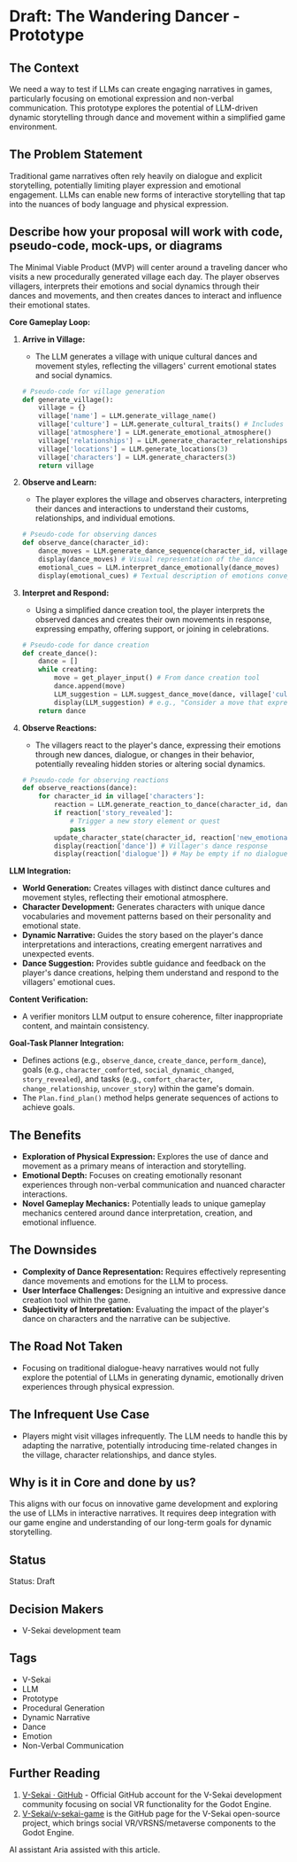 # Draft: The Wandering Dancer - Prototype

## The Context

We need a way to test if LLMs can create engaging narratives in games, particularly focusing on emotional expression and non-verbal communication. This prototype explores the potential of LLM-driven dynamic storytelling through dance and movement within a simplified game environment.

## The Problem Statement

Traditional game narratives often rely heavily on dialogue and explicit storytelling, potentially limiting player expression and emotional engagement. LLMs can enable new forms of interactive storytelling that tap into the nuances of body language and physical expression.

## Describe how your proposal will work with code, pseudo-code, mock-ups, or diagrams

The Minimal Viable Product (MVP) will center around a traveling dancer who visits a new procedurally generated village each day. The player observes villagers, interprets their emotions and social dynamics through their dances and movements, and then creates dances to interact and influence their emotional states.

**Core Gameplay Loop:**

1. **Arrive in Village:**

   - The LLM generates a village with unique cultural dances and movement styles, reflecting the villagers' current emotional states and social dynamics.

   ```python
   # Pseudo-code for village generation
   def generate_village():
       village = {}
       village['name'] = LLM.generate_village_name()
       village['culture'] = LLM.generate_cultural_traits() # Includes dance styles
       village['atmosphere'] = LLM.generate_emotional_atmosphere()
       village['relationships'] = LLM.generate_character_relationships() # Social dynamics
       village['locations'] = LLM.generate_locations(3)
       village['characters'] = LLM.generate_characters(3)
       return village
   ```

2. **Observe and Learn:**

   - The player explores the village and observes characters, interpreting their dances and interactions to understand their customs, relationships, and individual emotions.

   ```python
   # Pseudo-code for observing dances
   def observe_dance(character_id):
       dance_moves = LLM.generate_dance_sequence(character_id, village['culture'])
       display(dance_moves) # Visual representation of the dance
       emotional_cues = LLM.interpret_dance_emotionally(dance_moves)
       display(emotional_cues) # Textual description of emotions conveyed
   ```

3. **Interpret and Respond:**

   - Using a simplified dance creation tool, the player interprets the observed dances and creates their own movements in response, expressing empathy, offering support, or joining in celebrations.

   ```python
   # Pseudo-code for dance creation
   def create_dance():
       dance = []
       while creating:
           move = get_player_input() # From dance creation tool
           dance.append(move)
           LLM_suggestion = LLM.suggest_dance_move(dance, village['culture'])
           display(LLM_suggestion) # e.g., "Consider a move that expresses joy"
       return dance
   ```

4. **Observe Reactions:**
   - The villagers react to the player's dance, expressing their emotions through new dances, dialogue, or changes in their behavior, potentially revealing hidden stories or altering social dynamics.
   ```python
   # Pseudo-code for observing reactions
   def observe_reactions(dance):
       for character_id in village['characters']:
           reaction = LLM.generate_reaction_to_dance(character_id, dance)
           if reaction['story_revealed']:
               # Trigger a new story element or quest
               pass
           update_character_state(character_id, reaction['new_emotional_state'])
           display(reaction['dance']) # Villager's dance response
           display(reaction['dialogue']) # May be empty if no dialogue
   ```

**LLM Integration:**

- **World Generation:** Creates villages with distinct dance cultures and movement styles, reflecting their emotional atmosphere.
- **Character Development:** Generates characters with unique dance vocabularies and movement patterns based on their personality and emotional state.
- **Dynamic Narrative:** Guides the story based on the player's dance interpretations and interactions, creating emergent narratives and unexpected events.
- **Dance Suggestion:** Provides subtle guidance and feedback on the player's dance creations, helping them understand and respond to the villagers' emotional cues.

**Content Verification:**

- A verifier monitors LLM output to ensure coherence, filter inappropriate content, and maintain consistency.

**Goal-Task Planner Integration:**

- Defines actions (e.g., `observe_dance`, `create_dance`, `perform_dance`), goals (e.g., `character_comforted`, `social_dynamic_changed`, `story_revealed`), and tasks (e.g., `comfort_character`, `change_relationship`, `uncover_story`) within the game's domain.
- The `Plan.find_plan()` method helps generate sequences of actions to achieve goals.

## The Benefits

- **Exploration of Physical Expression:** Explores the use of dance and movement as a primary means of interaction and storytelling.
- **Emotional Depth:** Focuses on creating emotionally resonant experiences through non-verbal communication and nuanced character interactions.
- **Novel Gameplay Mechanics:** Potentially leads to unique gameplay mechanics centered around dance interpretation, creation, and emotional influence.

## The Downsides

- **Complexity of Dance Representation:** Requires effectively representing dance movements and emotions for the LLM to process.
- **User Interface Challenges:** Designing an intuitive and expressive dance creation tool within the game.
- **Subjectivity of Interpretation:** Evaluating the impact of the player's dance on characters and the narrative can be subjective.

## The Road Not Taken

- Focusing on traditional dialogue-heavy narratives would not fully explore the potential of LLMs in generating dynamic, emotionally driven experiences through physical expression.

## The Infrequent Use Case

- Players might visit villages infrequently. The LLM needs to handle this by adapting the narrative, potentially introducing time-related changes in the village, character relationships, and dance styles.

## Why is it in Core and done by us?

This aligns with our focus on innovative game development and exploring the use of LLMs in interactive narratives. It requires deep integration with our game engine and understanding of our long-term goals for dynamic storytelling.

## Status

Status: Draft

## Decision Makers

- V-Sekai development team

## Tags

- V-Sekai
- LLM
- Prototype
- Procedural Generation
- Dynamic Narrative
- Dance
- Emotion
- Non-Verbal Communication

## Further Reading

1. [V-Sekai · GitHub](https://github.com/v-sekai) - Official GitHub account for the V-Sekai development community focusing on social VR functionality for the Godot Engine.
2. [V-Sekai/v-sekai-game](https://github.com/v-sekai/v-sekai-game) is the GitHub page for the V-Sekai open-source project, which brings social VR/VRSNS/metaverse components to the Godot Engine.

AI assistant Aria assisted with this article.
